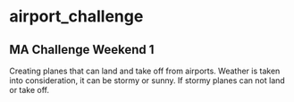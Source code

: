 airport_challenge
=================

MA Challenge Weekend 1
----------------------


Creating planes that can land and take off from airports.
Weather is taken into consideration, it can be stormy or sunny. If stormy planes can not land or take off.
